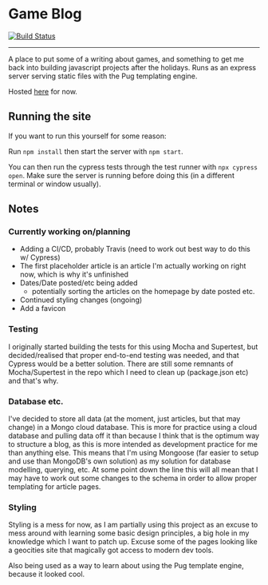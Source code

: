 # Game Blog

[![Build Status](https://travis-ci.com/SevenSecrets/game-blog.svg?branch=main)](https://travis-ci.com/SevenSecrets/game-blog)

---

A place to put some of a writing about games, and something to get me back into building javascript projects after the holidays. Runs as an express server serving static files with the Pug templating engine.

Hosted [here](https://game-blog-1312.herokuapp.com/) for now.

## Running the site

If you want to run this yourself for some reason:

Run `npm install` then start the server with `npm start`.

You can then run the cypress tests through the test runner with `npx cypress open`. Make sure the server is running before doing this (in a different terminal or window usually).

## Notes

### Currently working on/planning

- Adding a CI/CD, probably Travis (need to work out best way to do this w/ Cypress)
- The first placeholder article is an article I'm actually working on right now, which is why it's unfinished
- Dates/Date posted/etc being added
	- potentially sorting the articles on the homepage by date posted etc.
- Continued styling changes (ongoing)
- Add a favicon

### Testing

I originally started building the tests for this using Mocha and Supertest, but decided/realised that proper end-to-end testing was needed, and that Cypress would be a better solution. There are still some remnants of Mocha/Supertest in the repo which I need to clean up (package.json etc) and that's why.

### Database etc.

I've decided to store all data (at the moment, just articles, but that may change) in a Mongo cloud database. This is more for practice using a cloud database and pulling data off it than because I think that is the optimum way to structure a blog, as this is more intended as development practice for me than anything else. This means that I'm using Mongoose (far easier to setup and use than MongoDB's own solution) as my solution for database modelling, querying, etc. At some point down the line this will all mean that I may have to work out some changes to the schema in order to allow proper templating for article pages.

### Styling

Styling is a mess for now, as I am partially using this project as an excuse to mess around with learning some basic design principles, a big hole in my knowledge which I want to patch up. Excuse some of the pages looking like a geocities site that magically got access to modern dev tools.

Also being used as a way to learn about using the Pug template engine, because it looked cool.
